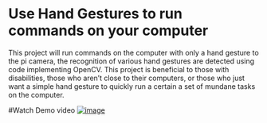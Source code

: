 # Use Hand Gestures to run commands on your computer

This project will run commands on the computer with only a hand gesture to the pi camera, the recognition of various hand gestures are detected using code implementing OpenCV. This project is beneficial to those with disabilities, those who aren’t close to their computers, or those who just want a simple hand gesture to quickly run a certain a set of mundane tasks on the computer.

#Watch Demo video
[![image](https://github.com/user-attachments/assets/b44d4aad-9da5-4fe6-b881-7771b8abab48)](https://www.youtube.com/watch?v=UbaJz3TvRb4)
